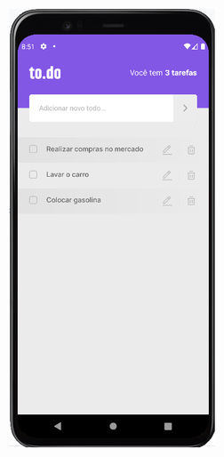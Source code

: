 ![alt text](https://github.com/marcusazevedo/ignite-react-native-desafio-01/blob/main/Desafio_RN.png)
